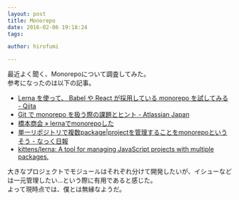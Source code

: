 ```yaml
---
layout: post
title: Monorepo
date: 2016-02-06 19:18:24
tags:

author: hirofumi

---
```

最近よく聞く、Monorepoについて調査してみた。  
参考になったのは以下の記事。

-   [Lerna を使って、 Babel や React が採用している monorepo を試してみる - Qiita](http://qiita.com/kimamula/items/0b4dff363933bfe74506)
-   [Git で monorepo を扱う際の課題とヒント - Atlassian Japan](http://japan.blogs.atlassian.com/2015/10/monorepos-in-git/)
-   [橋本商会 » lernaでmonorepoした](http://shokai.org/blog/archives/10574)
-   [単一リポジトリで複数package|projectを管理することをmonorepoというそう - なっく日報](http://yukidarake.hateblo.jp/entry/2016/01/06/200800)
-   [kittens/lerna: A tool for managing JavaScript projects with multiple packages.](https://github.com/kittens/lerna)

大きなプロジェクトでモジュールはそれぞれ分けて開発したいが、イシューなどは一元管理したい…という際に有用であると感じた。  
よって現時点では、僕とは無縁なようだ。